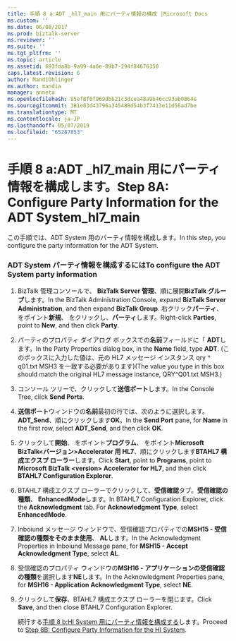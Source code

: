 ```yaml
---
title: 手順 8 a:ADT _hl7_main 用にパーティ情報の構成 |Microsoft Docs
ms.custom: ''
ms.date: 06/08/2017
ms.prod: biztalk-server
ms.reviewer: ''
ms.suite: ''
ms.tgt_pltfrm: ''
ms.topic: article
ms.assetid: 693fda8b-9a99-4a6e-89b7-294f84676350
caps.latest.revision: 6
author: MandiOhlinger
ms.author: mandia
manager: anneta
ms.openlocfilehash: 95ef8f0f969dbb21c3dcea48a9b46cc93ab0864e
ms.sourcegitcommit: 381e83d43796a345488d54b3f7413e11d56ad7be
ms.translationtype: MT
ms.contentlocale: ja-JP
ms.lasthandoff: 05/07/2019
ms.locfileid: "65287853"
---
```

# <a name="step-8a-configure-party-information-for-the-adt-systemhl7main"></a><span data-ttu-id="eae17-102">手順 8 a:ADT _hl7_main 用にパーティ情報を構成します。</span><span class="sxs-lookup"><span data-stu-id="eae17-102">Step 8A: Configure Party Information for the ADT System_hl7_main</span></span>
<span data-ttu-id="eae17-103">この手順では、ADT System 用のパーティ情報を構成します。</span><span class="sxs-lookup"><span data-stu-id="eae17-103">In this step, you configure the party information for the ADT System.</span></span>  
  
### <a name="to-configure-the-adt-system-party-information"></a><span data-ttu-id="eae17-104">ADT System パーティ情報を構成するには</span><span class="sxs-lookup"><span data-stu-id="eae17-104">To configure the ADT System party information</span></span>  
  
1. <span data-ttu-id="eae17-105">BizTalk 管理コンソールで、 **BizTalk Server 管理**、順に展開**BizTalk グループ**します。</span><span class="sxs-lookup"><span data-stu-id="eae17-105">In the BizTalk Administration Console, expand **BizTalk Server Administration**, and then expand **BizTalk Group**.</span></span> <span data-ttu-id="eae17-106">右クリック**パーティ**、 をポイント**新規**、 をクリックし、**パーティ**します。</span><span class="sxs-lookup"><span data-stu-id="eae17-106">Right-click **Parties**, point to **New**, and then click **Party**.</span></span>  
  
2. <span data-ttu-id="eae17-107">パーティのプロパティ ダイアログ ボックスでの**名前**フィールドに「 **ADT**します。</span><span class="sxs-lookup"><span data-stu-id="eae17-107">In the Party Properties dialog box, in the **Name** field, type **ADT**.</span></span> <span data-ttu-id="eae17-108">(このボックスに入力した値は、元の HL7 メッセージ インスタンス qry ^ q01.txt MSH3 を一致する必要があります)</span><span class="sxs-lookup"><span data-stu-id="eae17-108">(The value you type in this box should match the original HL7 message instance, QRY^Q01.txt MSH3.)</span></span>  
  
3. <span data-ttu-id="eae17-109">コンソール ツリーで、クリックして**送信ポート**します。</span><span class="sxs-lookup"><span data-stu-id="eae17-109">In the Console Tree, click **Send Ports**.</span></span>  
  
4. <span data-ttu-id="eae17-110">**送信ポート**ウィンドウの**名前**最初の行では、次のように選択します。 **ADT_Send**、順にクリックします**OK**。</span><span class="sxs-lookup"><span data-stu-id="eae17-110">In the **Send Port** pane, for **Name** in the first row, select **ADT_Send**, and then click **OK**.</span></span>  
  
5. <span data-ttu-id="eae17-111">クリックして**開始**、 をポイント**プログラム**、 をポイント**Microsoft BizTalk\<バージョン\>Accelerator 用 HL7**、順にクリックします**BTAHL7 構成エクスプ ローラー**します。</span><span class="sxs-lookup"><span data-stu-id="eae17-111">Click **Start**, point to **Programs**, point to **Microsoft  BizTalk \<version\> Accelerator for HL7**, and then click **BTAHL7 Configuration Explorer**.</span></span>  
  
6. <span data-ttu-id="eae17-112">BTAHL7 構成エクスプ ローラーでクリックして、**受信確認**タブ。**受信確認の種類**、 **EnhancedMode**します。</span><span class="sxs-lookup"><span data-stu-id="eae17-112">In BTAHL7 Configuration Explorer, click the **Acknowledgment** tab. For **Acknowledgment Type**, select **EnhancedMode**.</span></span>  
  
7. <span data-ttu-id="eae17-113">Inboiund メッセージ ウィンドウで、受信確認プロパティでの**MSH15 - 受信確認の種類をそのまま使用**、 **AL**します。</span><span class="sxs-lookup"><span data-stu-id="eae17-113">In the Acknowledgment Properties in Inboiund Message pane, for **MSH15 - Accept Acknowledgment Type**, select **AL**.</span></span>  
  
8. <span data-ttu-id="eae17-114">受信確認のプロパティ ウィンドウの**MSH16 - アプリケーションの受信確認の種類**を選択します**NE**します。</span><span class="sxs-lookup"><span data-stu-id="eae17-114">In the Acknowledgment Properties pane, for **MSH16 - Application Acknowledgment Type**, select **NE**.</span></span>  
  
9. <span data-ttu-id="eae17-115">クリックして**保存**、BTAHL7 構成エクスプ ローラーを閉じます。</span><span class="sxs-lookup"><span data-stu-id="eae17-115">Click **Save**, and then close BTAHL7 Configuration Explorer.</span></span>  
  
   <span data-ttu-id="eae17-116">続行する[手順 8 b:HI System 用にパーティ情報を構成する](../../adapters-and-accelerators/accelerator-hl7/step-8b-configure-party-information-for-the-hi-system.md)します。</span><span class="sxs-lookup"><span data-stu-id="eae17-116">Proceed to [Step 8B: Configure Party Information for the HI System](../../adapters-and-accelerators/accelerator-hl7/step-8b-configure-party-information-for-the-hi-system.md).</span></span>